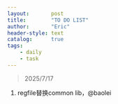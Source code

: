```yaml
---
layout:       post
title:        "TO DO LIST"
author:       "Eric"
header-style: text
catalog:      true
tags:
    - daily
    - task
---
```


> 2025/7/17
1. regfile替换common lib，@baolei